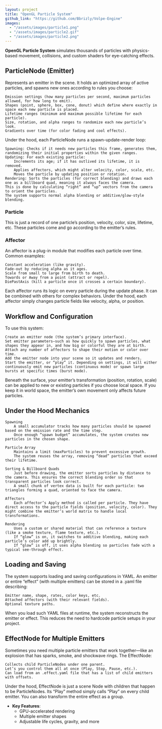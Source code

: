 ```yaml
---
layout: project
title: "OpenGL Particle System"
github_link: "https://github.com/Bbrizly/Volpe-Engine"
images:
  - "/assets/images/particle1.png"
  - "/assets/images/particle2.gif"
  - "/assets/images/particle2.png"
---
```


**OpenGL Particle System** simulates thousands of particles with physics-based movement, collisions, and custom shaders for eye-catching effects.

## ParticleNode (Emitter)

Represents an emitter in the scene. It holds an optimized array of active particles, and spawns new ones according to rules you choose:

    Emission settings (how many particles per second, maximum particles allowed, for how long to emit).
    Shapes (point, sphere, box, cone, donut) which define where exactly in space each new particle is placed.
    Lifetime ranges (minimum and maximum possible lifetime for each particle).
    Size, rotation, and alpha ranges to randomize each new particle’s look.
    Gradients over time (for color fading and cool effects).
    

Under the hood, each ParticleNode runs a spawn-update-render loop:

    Spawning: Checks if it needs new particles this frame, generates them, randomizing their initial properties within the given ranges.
    Updating: For each existing particle:
        Increments its age; if it has outlived its lifetime, it is removed.
        Applies affectors, which might alter velocity, color, scale, etc.
        Moves the particle by updating position or rotation.
    Rendering: Sorts the particles (for correct blending) and draws each one as a billboard quad, meaning it always faces the camera.
    This is done by calculating “right” and “up” vectors from the camera to orient the particles.
    The system supports normal alpha blending or additive/glow-style blending.

### Particle

This is just a record of one particle’s position, velocity, color, size, lifetime, etc. These particles come and go according to the emitter’s rules.
### Affector

An affector is a plug-in module that modifies each particle over time. Common examples:

    Constant acceleration (like gravity).
    Fade-out by reducing alpha as it ages.
    Scale from small to large from birth to death.
    Towards or Away from a point (attract or repel).
    DiePastAxis (kill a particle once it crosses a certain boundary).

Each affector runs its logic on every particle during the update phase. It can be combined with others for complex behaviors. Under the hood, each affector simply changes particle fields like velocity, alpha, or position.
## Workflow and Configuration

To use this system:

    Create an emitter node (the system’s primary interface).
    Set emitter parameters—such as how quickly to spawn particles, what shapes they appear in, and how big or colorful they are at birth.
    Attach any number of affectors to shape their motion or color over time.
    Add the emitter node into your scene so it updates and renders.
    Start the emitter, or “play” it. Depending on settings, it will either continuously emit new particles (continuous mode) or spawn large bursts at specific times (burst mode).

Beneath the surface, your emitter’s transformation (position, rotation, scale) can be applied to new or existing particles if you choose local space. If you keep it in world space, the emitter’s own movement only affects future particles.
## Under the Hood Mechanics

    Spawning
        A small accumulator tracks how many particles should be spawned based on the emission rate and the time step.
        Once enough “spawn budget” accumulates, the system creates new particles in the chosen shape.

    Particle Array
        Maintains a limit (maxParticles) to prevent excessive growth.
        The system reuses the array, removing “dead” particles that exceed their lifetime.

    Sorting & Billboard Quads
        Just before drawing, the emitter sorts particles by distance to the camera. This ensures the correct blending order so that transparent particles look correct.
        A small chunk of vertex data is built for each particle: two triangles forming a quad, oriented to face the camera.

    Affectors
        Each affector’s Apply method is called per particle. They have direct access to the particle fields (position, velocity, color). They might combine the emitter’s world matrix to handle local transformations.

    Rendering
        Uses a custom or shared material that can reference a texture (like a smoke texture, flame texture, etc.).
        If “glow” is on, it switches to additive blending, making each particle’s color add up brightly.
        If “glow” is off, it uses alpha blending so particles fade with a typical see-through effect.

## Loading and Saving

The system supports loading and saving configurations in YAML. An emitter or entire “effect” (with multiple emitters) can be stored in a .yaml file describing:

    Emitter name, shape, rates, color keys, etc.
    Attached affectors (with their relevant fields).
    Optional texture paths.

When you load such YAML files at runtime, the system reconstructs the emitter or effect. This reduces the need to hardcode particle setups in your project.

## EffectNode for Multiple Emitters

Sometimes you need multiple particle emitters that work together—like an explosion that has sparks, smoke, and shockwave rings. The EffectNode:

    Collects child ParticleNodes under one parent.
    Let’s you control them all at once (Play, Stop, Pause, etc.).
    Can load from an .effect.yaml file that has a list of child emitters with offsets.

Under the hood, EffectNode is just a scene Node with children that happen to be ParticleNodes. Its “Play” method simply calls “Play” on every child emitter. You can also transform the entire effect as a group.


- **Key Features**:
  - GPU-accelerated rendering
  - Multiple emitter shapes
  - Adjustable life cycles, gravity, and more
